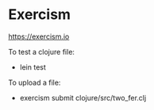 # Exercism

https://exercism.io

To test a clojure file:
* lein test

To upload a file:
* exercism submit clojure/src/two_fer.clj
